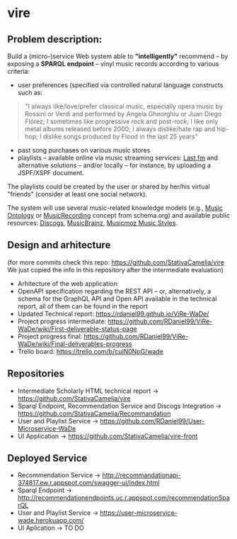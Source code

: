 # vire

## Problem description:

Build a (micro-)service Web system able to **"intelligently"** recommend – by exposing a **SPARQL endpoint** – vinyl music records according to various criteria: 

* user preferences (specified via controlled natural language constructs such as:
> "I always like/love/prefer classical music, especially opera music by Rossini or Verdi and performed by Angela Gheorghiu or Juan Diego Flórez; I sometimes like progressive rock and post-rock; I like only metal albums released before 2000; I always dislike/hate rap and hip-hop; I dislike songs produced by Flood in the last 25 years"
* past song purchases on various music stores 
* playlists – available online via music streaming services: [Last.fm](https://www.last.fm/api/webauth') and alternative solutions – and/or locally – for instance, by uploading a JSPF/XSPF document. 

The playlists could be created by the user or shared by her/his virtual "friends" (consider at least one social network). 

The system will use several music-related knowledge models (e.g., [Music Ontology](http://musicontology.com/) or [MusicRecording](https://schema.org/MusicRecording) concept from schema.org) and available public resources: [Discogs](https://www.discogs.com/developers/), [MusicBrainz](https://musicbrainz.org/doc/MusicBrainz_API), [Musicmoz Music Styles](https://vocabularyserver.com/music/).

## Design and arhitecture 
(for more commits check this repo: https://github.com/StativaCamelia/vire We just copied the info in this repository after the intermediate evaluation)
* Arhitecture of the web application:
* OpenAPI specification regarding the REST API – or, alternatively, a schema for the GraphQL API and Open API available in the technical report, all of them can be found in the report
* Updated Technical report: https://rdaniel99.github.io/ViRe-WaDe/
* Project progress intermediate: https://github.com/RDaniel99/ViRe-WaDe/wiki/First-deliverable-status-page 
* Project progress final: https://github.com/RDaniel99/ViRe-WaDe/wiki/Final-deliverables-progress
* Trello board: https://trello.com/b/cuiN0NpG/wade

## Repositories

* Intermediate Scholarly HTML technical report -> https://github.com/StativaCamelia/vire 
* Sparql Endpoint, Recommendation Service and Discogs Integration -> https://github.com/StativaCamelia/Recommandation
* User and Playlist Service -> https://github.com/RDaniel99/User-Microservice-WaDe
* UI Application -> https://github.com/StativaCamelia/vire-front

## Deployed Service

* Recommendation Service -> http://recommandationapi-374817.ew.r.appspot.com/swagger-ui/index.html
* Sparql Endpoint -> http://recommendationendpoints.uc.r.appspot.com/recommendationSparQL
* User and Playlist Service -> https://user-microservice-wade.herokuapp.com/
* UI Aplication -> TO DO

